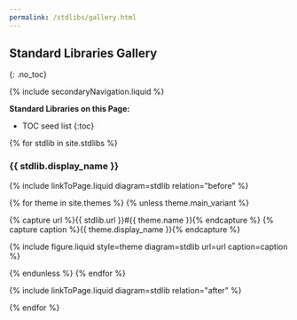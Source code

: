 ```yaml
---
permalink: /stdlibs/gallery.html
---
```

## Standard Libraries Gallery
{: .no_toc}

{% include secondaryNavigation.liquid %}

**Standard Libraries on this Page:**

* TOC seed list
{:toc}

{% for stdlib in site.stdlibs %}

### {{ stdlib.display_name }}

{% include linkToPage.liquid diagram=stdlib relation="before" %}

<div class="image-gallery">

{% for theme in site.themes %}
{% unless theme.main_variant %}

{% capture url %}{{ stdlib.url }}#{{ theme.name }}{% endcapture %}
{% capture caption %}{{ theme.display_name }}{% endcapture %}

{% include figure.liquid style=theme diagram=stdlib url=url caption=caption %}

{% endunless %}
{% endfor %}

</div>

{% include linkToPage.liquid diagram=stdlib relation="after" %}

{% endfor %}
